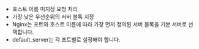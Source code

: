 - 호스트 이름 미지정 요청 처리
- 가장 낮은 우선순위의 서버 블록 지정
- Nginx는 포트와 호스트 이름에 따라 가장 먼저 정의된 서버 블록을 기본 서버로 선택합니다.
- default_server는 각 포트별로 설정해야 합니다.